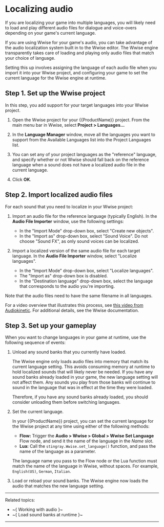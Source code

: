 # Localizing audio

If you are localizing your game into multiple languages, you will likely need to load and play different audio files for dialogue and voice-overs depending on your game's current language.

If you are using Wwise for your game's audio, you can take advantage of the audio localization system built in to the Wwise editor. The Wwise engine transparently takes care of loading and playing only audio files that match your choice of language.

Setting this up involves assigning the language of each audio file when you import it into your Wwise project, and configuring your game to set the current language for the Wwise engine at runtime.

## Step 1. Set up the Wwise project

In this step, you add support for your target languages into your Wwise project.

1.	Open the Wwise project for your {{ProductName}} project. From the main menu bar in Wwise, select **Project > Languages...**

2.	In the **Language Manager** window, move all the languages you want to support from the Available Languages list into the Project Languages list.

3.	You can set any of your project languages as the "reference" language, and specify whether or not Wwise should fall back on the reference language when a sound does not have a localized audio file in the current language.

3.	Click **OK**.

## Step 2. Import localized audio files

For each sound that you need to localize in your Wwise project:

1.	Import an audio file for the reference language (typically English). In the **Audio File Importer** window, use the following settings:

	-	In the "Import Mode" drop-down box, select "Create new objects".
	-	In the "Import as" drop-down box, select "Sound Voice". Do not choose "Sound FX", as only sound voices can be localized.

2.	Import a localized version of the same audio file for each target language. In the **Audio File Importer** window, select "Localize languages".

	-	In the "Import Mode" drop-down box, select "Localize languages".
	-	The "Import as" drop-down box is disabled.
	-	In the "Destination language" drop-down box, select the language that corresponds to the audio you're importing.

Note that the audio files need to have the same filename in all languages.

For a video overview that illustrates this process, see [this video from Audiokinetic](http://www.youtube.com/watch?v=Sq-Rg5QkQTY). For additional details, see the Wwise documentation.

## Step 3. Set up your gameplay

When you want to change languages in your game at runtime, use the following sequence of events:

1.	Unload any sound banks that you currently have loaded.

	The Wwise engine only loads audio files into memory that match its current language setting. This avoids consuming memory at runtime to hold localized sounds that will likely never be needed. If you have any sound banks already loaded in your game, the new language setting will not affect them. Any sounds you play from those banks will continue to sound in the language that was in effect at the time they were loaded.

	Therefore, if you have any sound banks already loaded, you should consider unloading them before switching languages.

2.	Set the current language.

	In your {{ProductName}} project, you can set the current language for the Wwise project at any time using either of the following methods:

	-	**Flow:** Trigger the **Audio > Wwise > Global > Wwise Set Language** Flow node, and send it the name of the language in the *Name* slot.
	-	**Lua:** Call the `stingray.Wwise.set_language()` function, and pass the name of the language as a parameter.

	The language name you pass to the Flow node or the Lua function must match the name of the language in Wwise, without spaces. For example, `English(US)`, `German`, `Italian`.

3. Load or reload your sound banks. The Wwise engine now loads the audio that matches the new language setting.

---
Related topics:
-	~{ Working with audio }~
-	~{ Load sound banks at runtime }~
---
